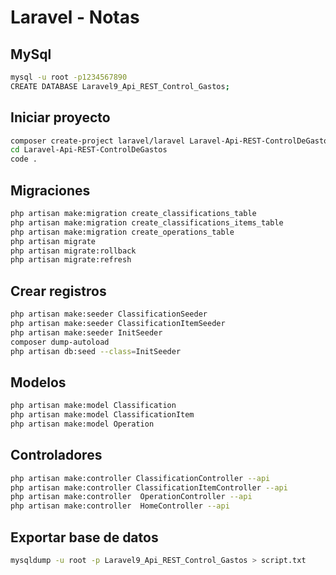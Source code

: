 # Laravel - Notas

## MySql

```bash
mysql -u root -p1234567890
CREATE DATABASE Laravel9_Api_REST_Control_Gastos;
```

## Iniciar proyecto

```bash
composer create-project laravel/laravel Laravel-Api-REST-ControlDeGastos
cd Laravel-Api-REST-ControlDeGastos
code .
```

## Migraciones

```bash
php artisan make:migration create_classifications_table
php artisan make:migration create_classifications_items_table
php artisan make:migration create_operations_table
php artisan migrate
php artisan migrate:rollback
php artisan migrate:refresh
```

## Crear registros

```bash
php artisan make:seeder ClassificationSeeder
php artisan make:seeder ClassificationItemSeeder
php artisan make:seeder InitSeeder
composer dump-autoload
php artisan db:seed --class=InitSeeder
```

## Modelos

```bash
php artisan make:model Classification
php artisan make:model ClassificationItem
php artisan make:model Operation
```

## Controladores

```bash
php artisan make:controller ClassificationController --api
php artisan make:controller ClassificationItemController --api
php artisan make:controller  OperationController --api
php artisan make:controller  HomeController --api
```

## Exportar base de datos

```bash
mysqldump -u root -p Laravel9_Api_REST_Control_Gastos > script.txt
```
